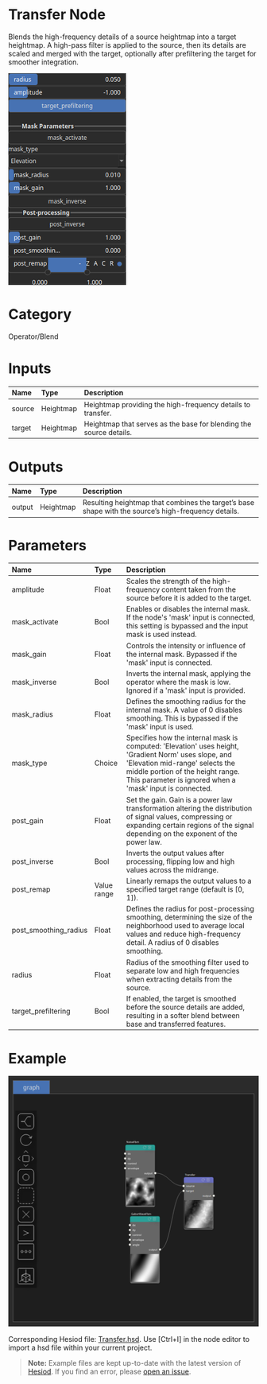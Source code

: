 
Transfer Node
=============


Blends the high-frequency details of a source heightmap into a target heightmap. A high-pass filter is applied to the source, then its details are scaled and merged with the target, optionally after prefiltering the target for smoother integration.



![img](../../images/nodes/Transfer_settings.png)


# Category


Operator/Blend
# Inputs

|Name|Type|Description|
| :--- | :--- | :--- |
|source|Heightmap|Heightmap providing the high-frequency details to transfer.|
|target|Heightmap|Heightmap that serves as the base for blending the source details.|

# Outputs

|Name|Type|Description|
| :--- | :--- | :--- |
|output|Heightmap|Resulting heightmap that combines the target’s base shape with the source’s high-frequency details.|

# Parameters

|Name|Type|Description|
| :--- | :--- | :--- |
|amplitude|Float|Scales the strength of the high-frequency content taken from the source before it is added to the target.|
|mask_activate|Bool|Enables or disables the internal mask. If the node's 'mask' input is connected, this setting is bypassed and the input mask is used instead.|
|mask_gain|Float|Controls the intensity or influence of the internal mask. Bypassed if the 'mask' input is connected.|
|mask_inverse|Bool|Inverts the internal mask, applying the operator where the mask is low. Ignored if a 'mask' input is provided.|
|mask_radius|Float|Defines the smoothing radius for the internal mask. A value of 0 disables smoothing. This is bypassed if the 'mask' input is used.|
|mask_type|Choice|Specifies how the internal mask is computed: 'Elevation' uses height, 'Gradient Norm' uses slope, and 'Elevation mid-range' selects the middle portion of the height range. This parameter is ignored when a 'mask' input is connected.|
|post_gain|Float|Set the gain. Gain is a power law transformation altering the distribution of signal values, compressing or expanding certain regions of the signal depending on the exponent of the power law.|
|post_inverse|Bool|Inverts the output values after processing, flipping low and high values across the midrange.|
|post_remap|Value range|Linearly remaps the output values to a specified target range (default is [0, 1]).|
|post_smoothing_radius|Float|Defines the radius for post-processing smoothing, determining the size of the neighborhood used to average local values and reduce high-frequency detail. A radius of 0 disables smoothing.|
|radius|Float|Radius of the smoothing filter used to separate low and high frequencies when extracting details from the source.|
|target_prefiltering|Bool|If enabled, the target is smoothed before the source details are added, resulting in a softer blend between base and transferred features.|

# Example


![img](../../images/nodes/Transfer_hsd_example.png)

Corresponding Hesiod file: [Transfer.hsd](../../examples/Transfer.hsd). Use [Ctrl+I] in the node editor to import a hsd file within your current project. 

> **Note:** Example files are kept up-to-date with the latest version of [Hesiod](https://github.com/otto-link/Hesiod).
> If you find an error, please [open an issue](https://github.com/otto-link/Hesiod/issues).

